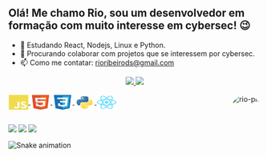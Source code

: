 ## Olá! Me chamo Rio, sou um desenvolvedor em formação com muito interesse em cybersec! 😉


- 🌱 Estudando React, Nodejs, Linux e Python.
- 👯 Procurando colaborar com projetos que se interessem por cybersec.
- 📫 Como me contatar: rioribeirods@gmail.com




<div align="center" style="display: inline_block">
  <a href="https://github.com/rioribeirods">
  <img height="165em" src="https://github-readme-stats.vercel.app/api?username=rioribeirods&show_icons=true&theme=dark&include_all_commits=true&count_private=true"/>
  <img height="165em" src="https://github-readme-stats.vercel.app/api/top-langs/?username=rioribeirods&layout=compact&langs_count=7&theme=dark"/>
</div>

<div style="display: inline_block"><br>
  <img align="center" alt="rio-Js" height="30" width="40" src="https://raw.githubusercontent.com/devicons/devicon/master/icons/javascript/javascript-plain.svg">
  
  <img align="center" alt="rio-HTML" height="30" width="40" src="https://raw.githubusercontent.com/devicons/devicon/master/icons/html5/html5-original.svg">
  <img align="center" alt="rio-CSS" height="30" width="40" src="https://raw.githubusercontent.com/devicons/devicon/master/icons/css3/css3-original.svg">
  <img align="center" alt="rio-Python" height="30" width="40" src="https://raw.githubusercontent.com/devicons/devicon/master/icons/python/python-original.svg">
  <img align="center" alt="rio-React" height="30" width="40" src="https://raw.githubusercontent.com/devicons/devicon/master/icons/react/react-original.svg">
  <img align="right" alt="rio-pic" height="150" style="border-radius:50px;" src="https://media.discordapp.net/attachments/400477908851884043/1001518623006937179/download20220702124536.png?width=488&height=488">
</div>
  
  ##
 
<div> 
  <a href="https://www.instagram.com/rioribeirods/" target="_blank"><img src="https://img.shields.io/badge/-Instagram-%23E4405F?style=for-the-badge&logo=instagram&logoColor=white" target="_blank"></a>
  <a href = "mailto:rioribeirods@gmail.com"><img src="https://img.shields.io/badge/-Gmail-%23333?style=for-the-badge&logo=gmail&logoColor=white" target="_blank"></a>
  <a href="https://www.linkedin.com/in/rio-ribeiro/" target="_blank"><img src="https://img.shields.io/badge/-LinkedIn-%230077B5?style=for-the-badge&logo=linkedin&logoColor=white" target="_blank"></a> 
 
  ![Snake animation](https://github.com/rioribeirods/rioribeirods/blob/output/github-contribution-grid-snake.svg)
 
</div>
